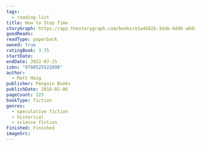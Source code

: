 ```yaml
---
tags:
  - reading-list
title: How to Stop Time
storyGraph: https://app.thestorygraph.com/books/e1a4562b-3dab-4d46-a0d8-c16a6300b9c0
goodReads:
readType: paperback
owned: true
ratingBook: 3.75
startDate:
endDate: 2022-07-25
isbn: "9780525522898"
author:
  - Matt Haig
publisher: Penguin Books
publishDate: 2018-02-06
pageCount: 325
bookType: fiction
genres:
  - speculative fiction
  - historical
  - science fiction
Finished: Finished
imageSrc:
---
```

